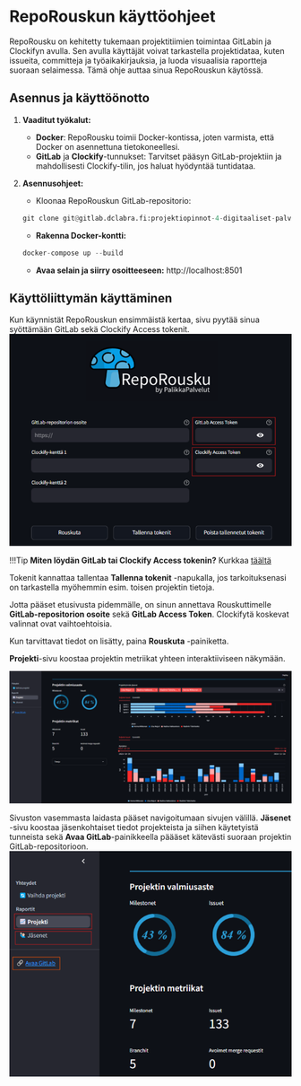 # RepoRouskun käyttöohjeet

RepoRousku on kehitetty tukemaan projektitiimien toimintaa GitLabin ja Clockifyn avulla. Sen avulla käyttäjät voivat tarkastella projektidataa, kuten issueita, committeja ja työaikakirjauksia, ja luoda visuaalisia raportteja suoraan selaimessa. Tämä ohje auttaa sinua RepoRouskun käytössä. 

## Asennus ja käyttöönotto
1. **Vaaditut työkalut:**
    * **Docker**: RepoRousku toimii Docker-kontissa, joten varmista, että Docker on asennettuna tietokoneellesi. 
    * **GitLab** ja **Clockify**-tunnukset: Tarvitset pääsyn GitLab-projektiin ja mahdollisesti Clockify-tilin, jos haluat hyödyntää tuntidataa. 

2. **Asennusohjeet:**
    * Kloonaa RepoRouskun GitLab-repositorio: 
    ```python
    git clone git@gitlab.dclabra.fi:projektiopinnot-4-digitaaliset-palvelut/palikkapalvelut.git
    ```

    * **Rakenna Docker-kontti:**
    ```python
    docker-compose up --build
    ```
    * **Avaa selain ja siirry osoitteeseen:**
    http://localhost:8501

## Käyttöliittymän käyttäminen

Kun käynnistät RepoRouskun ensimmäistä kertaa, sivu pyytää sinua syöttämään GitLab sekä Clockify Access tokenit. 
![aloitus_app](images/aloitus_app.png)

!!!Tip 
    **Miten löydän GitLab tai Clockify Access tokenin?** Kurkkaa [täältä](https://gitlab.dclabra.fi/wiki/MOpevPu-QrClH4_ouAV04A?view)

Tokenit kannattaa tallentaa **Tallenna tokenit** -napukalla, jos tarkoituksenasi on tarkastella myöhemmin esim. toisen projektin tietoja.

Jotta pääset etusivusta pidemmälle, on sinun annettava Rouskuttimelle **GitLab-repositorion osoite** sekä **GitLab Access Token**. Clockifytä koskevat valinnat ovat vaihtoehtoisia. 

Kun tarvittavat tiedot on lisätty, paina **Rouskuta** -painiketta. 

**Projekti**-sivu koostaa projektin metriikat yhteen interaktiiviseen näkymään.

![projekti_app](images/projekti_app.png)

Sivuston vasemmasta laidasta pääset navigoitumaan sivujen välillä. **Jäsenet** -sivu koostaa jäsenkohtaiset tiedot projekteista ja siihen käytetyistä tunneista sekä **Avaa GitLab**-painikkeella päääset kätevästi suoraan projektin GitLab-repositorioon. 
![navigaatio_app](images/navigaatio_app.png)